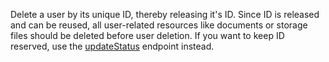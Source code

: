 Delete a user by its unique ID, thereby releasing it's ID. Since ID is released and can be reused, all user-related resources like documents or storage files should be deleted before user deletion. If you want to keep ID reserved, use the [updateStatus](/docs/server/users#usersUpdateStatus) endpoint instead.